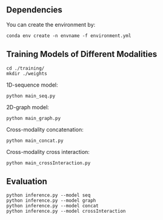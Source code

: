 ## Dependencies
You can create the environment by:
```
conda env create -n envname -f environment.yml
```

## Training Models of Different Modalities
```
cd ./training/
mkdir ./weights
```

1D-sequence model:
```
python main_seq.py
```

2D-graph model:
```
python main_graph.py
```

Cross-modality concatenation:
```
python main_concat.py
```

Cross-modality cross interaction:
```
python main_crossInteraction.py
```

## Evaluation
```
python inference.py --model seq
python inference.py --model graph
python inference.py --model concat
python inference.py --model crossInteraction
```

